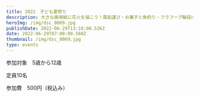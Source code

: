 ```yaml
---
title: 2022　子ども夏祭り
description: 大きな画用紙に花火を描こう！風船運び・お菓子と魚釣り・フラフープ輪投げ
heroImg: /img/dsc_0069.jpg
publishDate: 2022-06-29T13:18:00.526Z
date: 2022-06-29T07:00:00.560Z
thumbnail: /img/dsc_0069.jpg
type: events
---
```

参加対象　5歳から12歳

定員10名

参加費　500円（税込み）